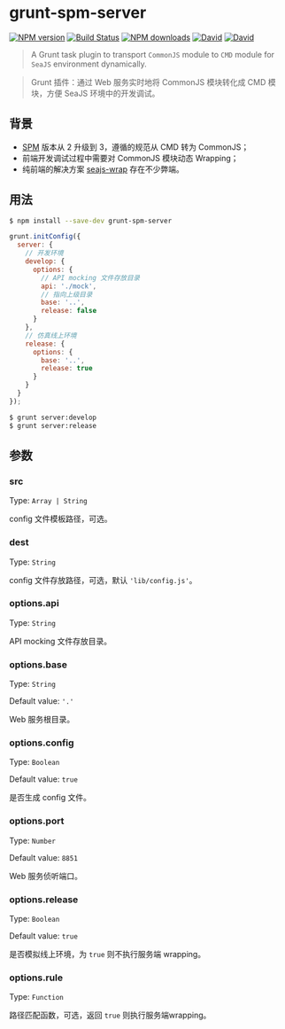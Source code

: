 # grunt-spm-server

[![NPM version](https://img.shields.io/npm/v/grunt-spm-server.svg?style=flat-square)](https://npmjs.org/package/grunt-spm-server)
[![Build Status](https://img.shields.io/travis/crossjs/grunt-spm-server.svg?style=flat-square)](https://travis-ci.org/crossjs/grunt-spm-server)
[![NPM downloads](http://img.shields.io/npm/dm/grunt-spm-server.svg?style=flat-square)](https://npmjs.org/package/grunt-spm-server)
[![David](http://img.shields.io/david/crossjs/grunt-spm-server.svg?style=flat-square)](https://npmjs.org/package/grunt-spm-server)
[![David](http://img.shields.io/david/dev/crossjs/grunt-spm-server.svg?style=flat-square)](https://npmjs.org/package/grunt-spm-server)

  > A Grunt task plugin to transport `CommonJS` module to `CMD` module for `SeaJS` environment dynamically.

  > Grunt 插件：通过 Web 服务实时地将 CommonJS 模块转化成 CMD 模块，方便 SeaJS 环境中的开发调试。

## 背景

- [SPM](https://github.com/spmjs/spm) 版本从 2 升级到 3，遵循的规范从 CMD 转为 CommonJS；
- 前端开发调试过程中需要对 CommonJS 模块动态 Wrapping；
- 纯前端的解决方案 [seajs-wrap](https://github.com/seajs/seajs-wrap) 存在不少弊端。

## 用法

```bash
$ npm install --save-dev grunt-spm-server
```

```js
grunt.initConfig({
  server: {
    // 开发环境
    develop: {
      options: {
        // API mocking 文件存放目录
        api: './mock',
        // 指向上级目录
        base: '..',
        release: false
      }
    },
    // 仿真线上环境
    release: {
      options: {
        base: '..',
        release: true
      }
    }
  }
});
```

```bash
$ grunt server:develop
$ grunt server:release
```

## 参数

### src

Type: `Array | String`

config 文件模板路径，可选。

### dest

Type: `String`

config 文件存放路径，可选，默认 `'lib/config.js'`。

### options.api

Type: `String`

API mocking 文件存放目录。

### options.base

Type: `String`

Default value: `'.'`

Web 服务根目录。

### options.config

Type: `Boolean`

Default value: `true`

是否生成 config 文件。

### options.port

Type: `Number`

Default value: `8851`

Web 服务侦听端口。

### options.release

Type: `Boolean`

Default value: `true`

是否模拟线上环境，为 `true` 则不执行服务端 wrapping。

### options.rule

Type: `Function`

路径匹配函数，可选，返回 `true` 则执行服务端wrapping。
